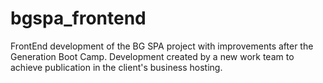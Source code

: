 # bgspa_frontend
FrontEnd development of the BG SPA project with improvements after the Generation Boot Camp. Development created by a new work team to achieve publication in the client's business hosting.

